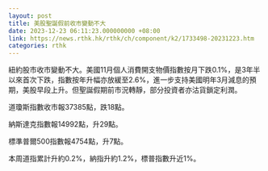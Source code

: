 ```yaml
---
layout: post
title: 美股聖誕假前收市變動不大
date: 2023-12-23 06:11:23.000000000 +08:00
link: https://news.rthk.hk/rthk/ch/component/k2/1733498-20231223.htm
categories: rthk
---
```


紐約股市收市變動不大。美國11月個人消費開支物價指數按月下跌0.1%，是3年半以來首次下跌，指數按年升幅亦放緩至2.6%，進一步支持美國明年3月減息的預期，美股早段上升。但聖誕假期前市況轉靜，部分投資者亦沽貨鎖定利潤。

道瓊斯指數收市報37385點，跌18點。

納斯達克指數報14992點，升29點。

標準普爾500指數報4754點，升7點。

本周道指累計升約0.2%，納指升約1.2%，標普指數升近1%。
